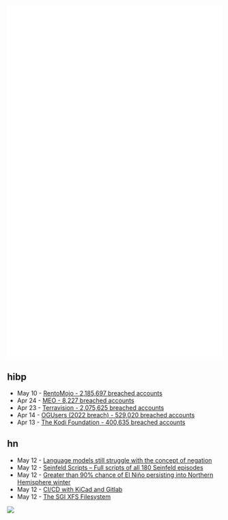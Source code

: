 ![Metrics](https://raw.githubusercontent.com/phixion/phixion/master/metrics.svg)

## hibp

<!--
for https://github.com/phixion/phixion/blob/main/.github/workflows/feeds.yml
-->
<!--START_SECTION:haveibeenpwnd-->
- May 10 - [RentoMojo - 2,185,697 breached accounts](https://haveibeenpwned.com/PwnedWebsites#RentoMojo)
- Apr 24 - [MEO - 8,227 breached accounts](https://haveibeenpwned.com/PwnedWebsites#MEO)
- Apr 23 - [Terravision - 2,075,625 breached accounts](https://haveibeenpwned.com/PwnedWebsites#Terravision)
- Apr 14 - [OGUsers (2022 breach) - 529,020 breached accounts](https://haveibeenpwned.com/PwnedWebsites#OGUsers2022)
- Apr 13 - [The Kodi Foundation - 400,635 breached accounts](https://haveibeenpwned.com/PwnedWebsites#KodiFoundation)
<!--END_SECTION:haveibeenpwnd-->

## hn

<!--
for https://github.com/phixion/phixion/blob/main/.github/workflows/feeds.yml
-->
<!--START_SECTION:hn-->
- May 12 - [Language models still struggle with the concept of negation](https://www.quantamagazine.org/ai-like-chatgpt-are-no-good-at-not-20230512/)
- May 12 - [Seinfeld Scripts – Full scripts of all 180 Seinfeld episodes](https://www.seinfeldscripts.com/seinfeld-scripts.html)
- May 12 - [Greater than 90% chance of El Niño persisting into Northern Hemisphere winter](https://www.cpc.ncep.noaa.gov/products/analysis_monitoring/enso_advisory/ensodisc.shtml)
- May 12 - [CI&#x2F;CD with KiCad and Gitlab](https://sschueller.github.io/posts/ci-cd-with-kicad-and-gitlab/)
- May 12 - [The SGI XFS Filesystem](https://blog.koehntopp.info/2023/05/12/50-years-in-filesystems-1994.html)
<!--END_SECTION:hn-->

<!--
for https://yhype.me
-->
![](https://hit.yhype.me/github/profile?user_id=13013670)
